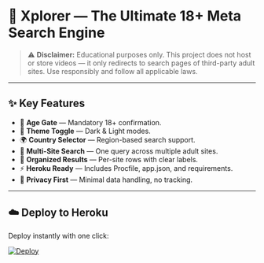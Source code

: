 # 🚀 Xplorer — The Ultimate 18+ Meta Search Engine

> ⚠️ **Disclaimer:** Educational purposes only. This project does not host or store videos — it only redirects to search pages of third-party adult sites. Use responsibly and follow all applicable laws.

---

## ✨ Key Features

- 🔞 **Age Gate** — Mandatory 18+ confirmation.  
- 🎨 **Theme Toggle** — Dark & Light modes.  
- 🌍 **Country Selector** — Region-based search support.  
- 🔎 **Multi-Site Search** — One query across multiple adult sites.  
- 📑 **Organized Results** — Per-site rows with clear labels.  
- ⚡ **Heroku Ready** — Includes Procfile, app.json, and requirements.  
- 🔐 **Privacy First** — Minimal data handling, no tracking.  

---

## ☁️ Deploy to Heroku

Deploy instantly with one click:  

[![Deploy](https://www.herokucdn.com/deploy/button.svg)](https://heroku.com/deploy?template=https://github.com/your-username/xplorer)
